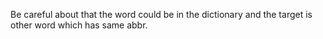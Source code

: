 Be careful about that the word could be in the dictionary and the target is other word which has same abbr. 